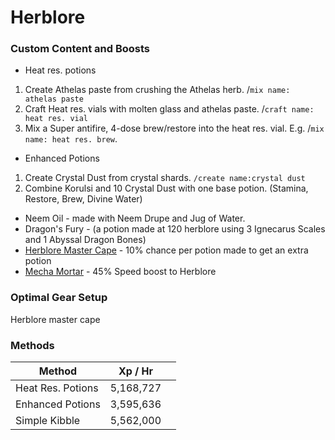 # Herblore

### Custom Content and Boosts

* Heat res. potions

1. Create Athelas paste from crushing the Athelas herb. /`mix name: athelas paste`
2. Craft Heat res. vials with molten glass and athelas paste. /`craft name: heat res. vial`
3. Mix a Super antifire, 4-dose brew/restore into the heat res. vial. E.g. /`mix name: heat res. brew`.

* Enhanced Potions

1. Create Crystal Dust from crystal shards. `/create name:crystal dust`
2. Combine Korulsi and 10 Crystal Dust with one base potion. (Stamina, Restore, Brew, Divine Water)

* Neem Oil - made with Neem Drupe and Jug of Water.
* Dragon's Fury - (a potion made at 120 herblore using 3 Ignecarus Scales and 1 Abyssal Dragon Bones)
* [Herblore Master Cape](../custom-items/equippables.md#master-capes) - 10% chance per potion made to get an extra potion
* [Mecha Mortar](invention/#inventions) - 45% Speed boost to Herblore

### Optimal Gear Setup

Herblore master cape

### Methods

<table><thead><tr><th>Method</th><th>Xp / Hr</th><th data-hidden></th></tr></thead><tbody><tr><td>Heat Res. Potions</td><td>5,168,727</td><td></td></tr><tr><td>Enhanced Potions</td><td>3,595,636</td><td></td></tr><tr><td>Simple Kibble</td><td>5,562,000</td><td></td></tr></tbody></table>
